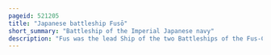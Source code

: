 ```yaml
---
pageid: 521205
title: "Japanese battleship Fusō"
short_summary: "Battleship of the Imperial Japanese navy"
description: "Fus was the lead Ship of the two Battleships of the Fus-Class Dreadnought built for the imperial japanese Navy. Launched in 1914 and commissioned in 1915 she initially patrolled off the Coast of China she played no Part in World War 1. In 1923 she helped Survivors of the great kant Earthquake."
---
```

